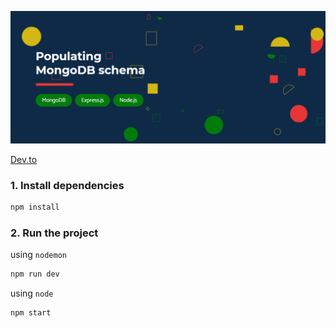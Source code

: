 ![cover-image](./cover-image.png)

[Dev.to](https://dev.to/mritunjaysaha/populating-mongodb-schema-1e0g-temp-slug-2621232)

### 1. Install dependencies

```bash
npm install
```

### 2. Run the project

using `nodemon`

```bash
npm run dev
```

using `node`

```bash
npm start
```
